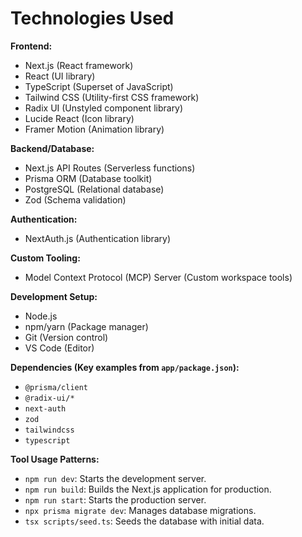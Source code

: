 # Technologies Used

**Frontend:**
- Next.js (React framework)
- React (UI library)
- TypeScript (Superset of JavaScript)
- Tailwind CSS (Utility-first CSS framework)
- Radix UI (Unstyled component library)
- Lucide React (Icon library)
- Framer Motion (Animation library)

**Backend/Database:**
- Next.js API Routes (Serverless functions)
- Prisma ORM (Database toolkit)
- PostgreSQL (Relational database)
- Zod (Schema validation)

**Authentication:**
- NextAuth.js (Authentication library)

**Custom Tooling:**
- Model Context Protocol (MCP) Server (Custom workspace tools)

**Development Setup:**
- Node.js
- npm/yarn (Package manager)
- Git (Version control)
- VS Code (Editor)

**Dependencies (Key examples from `app/package.json`):**
- `@prisma/client`
- `@radix-ui/*`
- `next-auth`
- `zod`
- `tailwindcss`
- `typescript`

**Tool Usage Patterns:**
- `npm run dev`: Starts the development server.
- `npm run build`: Builds the Next.js application for production.
- `npm run start`: Starts the production server.
- `npx prisma migrate dev`: Manages database migrations.
- `tsx scripts/seed.ts`: Seeds the database with initial data.